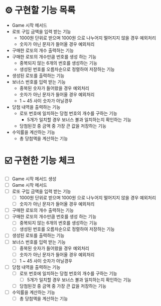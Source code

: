 # ⚙️ 구현할 기능 목록

- Game 시작 메서드
- 로또 구입 금액을 입력 받는 기능
    - 1000원 단위로 받으며 1000원 으로 나누어지 떨어지지 않을 경우 예외처리
    - 숫자가 아닌 문자가 들어올 경우 예외처리
- 구매한 로또의 개수 출력하는 기능
- 구매한 로또의 개수만큼 번호를 생성 하는 기능
    - 중복되지 않는 6개의 번호를 생성하는 기능
    - 생성된 번호를 오름차순으로 정렬하여 저장하는 기능
- 생성된 로또를 출력하는 기능
- 보너스 번호를 입력 받는 기능
    - 중복된 숫자가 들어왔을 경우 예외처리
    - 숫자가 아닌 문자가 들어올 경우 예외처리
    - 1 ~ 45 사이 숫자가 아닐경우
- 당첨 내역을 출력하는 기능
    - 로또 번호에 일치하는 당첨 번호의 개수를 구하는 기능
        - 5개가 일치할 경우 보너스 볼과 일치하는지 확인하는 기능
    - 당첨된것 중 금액 중 가장 큰 값을 저장하는 기능
- 수익률을 계산하는 기능
    - 총 당첨액을 계산하는 기능

# ☑️ 구현한 기능 체크

* [ ] Game 시작 메서드 생성
* [ ] Game 시작 메서드
* [ ] 로또 구입 금액을 입력 받는 기능
    * [ ] 1000원 단위로 받으며 1000원 으로 나누어지 떨어지지 않을 경우 예외처리
    * [ ] 숫자가 아닌 문자가 들어올 경우 예외처리
* [ ] 구매한 로또의 개수 출력하는 기능
* [ ] 구매한 로또의 개수만큼 번호를 생성 하는 기능
    * [ ] 중복되지 않는 6개의 번호를 생성하는 기능
    * [ ] 생성된 번호를 오름차순으로 정렬하여 저장하는 기능
* [ ] 생성된 로또를 출력하는 기능
* [ ] 보너스 번호를 입력 받는 기능
    * [ ] 중복된 숫자가 들어왔을 경우 예외처리
    * [ ] 숫자가 아닌 문자가 들어올 경우 예외처리
    * [ ] 1 ~ 45 사이 숫자가 아닐경우
* [ ] 당첨 내역을 출력하는 기능
    * [ ] 로또 번호에 일치하는 당첨 번호의 개수를 구하는 기능
        * [ ] 5개가 일치할 경우 보너스 볼과 일치하는지 확인하는 기능
    * [ ] 당첨된것 중 금액 중 가장 큰 값을 저장하는 기능
* [ ] 수익률을 계산하는 기능
    * [ ] 총 당첨액을 계산하는 기능